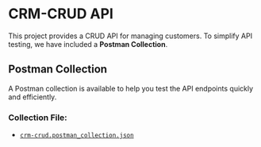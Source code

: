 # CRM-CRUD API

This project provides a CRUD API for managing customers. To simplify API testing, we have included a **Postman Collection**.

## Postman Collection
A Postman collection is available to help you test the API endpoints quickly and efficiently.

### Collection File:
- [`crm-crud.postman_collection.json`](./crm-crud.postman_collection.json)
